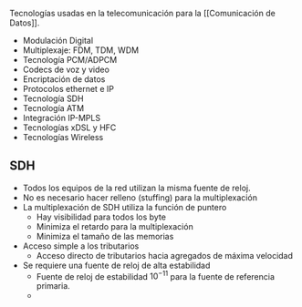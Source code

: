Tecnologías usadas en la telecomunicación para la [[Comunicación de Datos]].

- Modulación Digital
- Multiplexaje: FDM, TDM, WDM
- Tecnología PCM/ADPCM
- Codecs de voz y video
- Encriptación de datos
- Protocolos ethernet e IP
- Tecnología SDH
- Tecnología ATM
- Integración IP-MPLS
- Tecnologías xDSL y HFC
- Tecnologías Wireless

## SDH
- Todos los equipos de la red utilizan la misma fuente de reloj.
- No es necesario hacer relleno (stuffing) para la multiplexación
- La multiplexación de SDH utiliza la función de puntero
	- Hay visibilidad para todos los byte
	- Minimiza el retardo para la multiplexación
	- Minimiza el tamaño de las memorias
- Acceso simple a los tributarios
	- Acceso directo de tributarios hacia agregados de máxima velocidad
- Se requiere una fuente de reloj de alta estabilidad
	- Fuente de reloj de estabilidad $10^{-11}$ para la fuente de referencia primaria.
	-